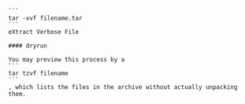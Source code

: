     ```
    tar -xvf filename.tar
    ```
    eXtract Verbose File

    #### dryrun

    You may preview this process by a
    ```
    tar tzvf filename
    ```
    , which lists the files in the archive without actually unpacking them.
